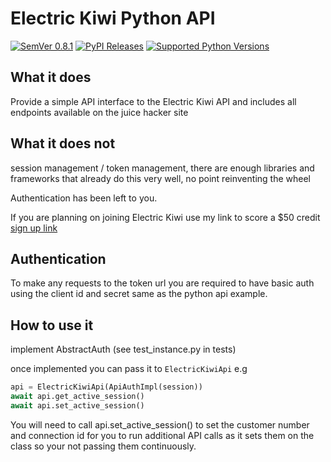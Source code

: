 # Electric Kiwi Python API

[![SemVer 0.8.1][img_version]][url_version]
[![PyPI Releases][img_pypi]][url_pypi]
[![Supported Python Versions][img_pyversions]][url_pyversions]

[img_version]: https://img.shields.io/static/v1.svg?label=SemVer&message=0.8.1&color=blue
[url_version]: https://pypi.org/project/electrickiwi-api/

[img_pypi]: https://img.shields.io/badge/PyPI-wheels-green.svg
[url_pypi]: https://pypi.org/project/electrickiwi-api/#files

[img_pyversions]: https://img.shields.io/pypi/pyversions/electrickiwi-api.svg
[url_pyversions]: https://pypi.python.org/pypi/electrickiwi-api

## What it does
Provide a simple API interface to the Electric Kiwi API and includes all endpoints available on the juice hacker site

## What it does not
session management / token management, there are enough libraries and frameworks that
already do this very well, no point reinventing the wheel

Authentication has been left to you. 

If you are planning on joining Electric Kiwi use my link to score a $50 credit
[sign up link](https://www.electrickiwi.co.nz/RAFaMwYjGd)

## Authentication

To make any requests to the token url you are required to have basic auth using the client id and secret
same as the python api example.


## How to use it

implement AbstractAuth (see test_instance.py in tests)

once implemented you can pass it to `ElectricKiwiApi`
e.g

```python
api = ElectricKiwiApi(ApiAuthImpl(session))
await api.get_active_session()
await api.set_active_session()
```

You will need to call api.set_active_session() 
to set the customer number and connection id for you to run additional API calls
as it sets them on the class so your not passing them continuously.
